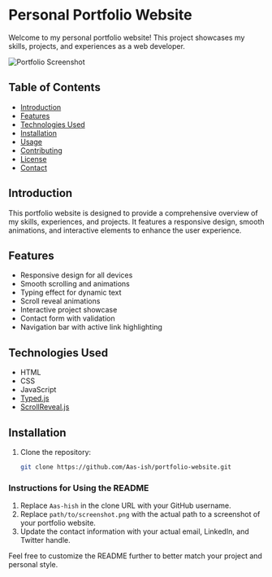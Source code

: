 # Personal Portfolio Website

Welcome to my personal portfolio website! This project showcases my skills, projects, and experiences as a web developer.

![Portfolio Screenshot](path/to/assets/images/screenshot1.png)

## Table of Contents

- [Introduction](#introduction)
- [Features](#features)
- [Technologies Used](#technologies-used)
- [Installation](#installation)
- [Usage](#usage)
- [Contributing](#contributing)
- [License](#license)
- [Contact](#contact)

## Introduction

This portfolio website is designed to provide a comprehensive overview of my skills, experiences, and projects. It features a responsive design, smooth animations, and interactive elements to enhance the user experience.

## Features

- Responsive design for all devices
- Smooth scrolling and animations
- Typing effect for dynamic text
- Scroll reveal animations
- Interactive project showcase
- Contact form with validation
- Navigation bar with active link highlighting

## Technologies Used

- HTML
- CSS
- JavaScript
- [Typed.js](https://github.com/mattboldt/typed.js/)
- [ScrollReveal.js](https://scrollrevealjs.org/)

## Installation

1. Clone the repository:

   ```bash
   git clone https://github.com/Aas-ish/portfolio-website.git


### Instructions for Using the README

1. Replace `Aas-hish` in the clone URL with your GitHub username.
2. Replace `path/to/screenshot.png` with the actual path to a screenshot of your portfolio website.
3. Update the contact information with your actual email, LinkedIn, and Twitter handle.

Feel free to customize the README further to better match your project and personal style.

